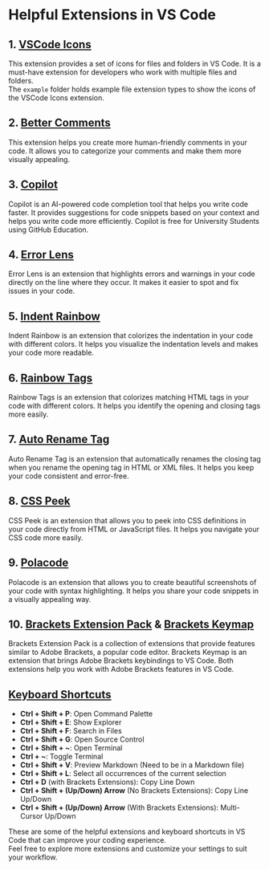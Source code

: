 # Helpful Extensions in VS Code


## 1. [VSCode Icons](https://marketplace.visualstudio.com/items?itemName=vscode-icons-team.vscode-icons)

This extension provides a set of icons for files and folders in VS Code. It is a must-have extension for developers who work with multiple files and folders.  
The `example` folder holds example file extension types to show the icons of the VSCode Icons extension.

## 2. [Better Comments](https://marketplace.visualstudio.com/items?itemName=aaron-bond.better-comments)

This extension helps you create more human-friendly comments in your code. It allows you to categorize your comments and make them more visually appealing.

## 3. [Copilot](https://marketplace.visualstudio.com/items?itemName=GitHub.copilot)

Copilot is an AI-powered code completion tool that helps you write code faster. It provides suggestions for code snippets based on your context and helps you write code more efficiently. Copilot is free for University Students using GitHub Education.

## 4. [Error Lens](https://marketplace.visualstudio.com/items?itemName=usernamehw.errorlens)

Error Lens is an extension that highlights errors and warnings in your code directly on the line where they occur. It makes it easier to spot and fix issues in your code.

## 5. [Indent Rainbow](https://marketplace.visualstudio.com/items?itemName=oderwat.indent-rainbow)

Indent Rainbow is an extension that colorizes the indentation in your code with different colors. It helps you visualize the indentation levels and makes your code more readable.

## 6. [Rainbow Tags](https://marketplace.visualstudio.com/items?itemName=bierner.rainbow-tags)

Rainbow Tags is an extension that colorizes matching HTML tags in your code with different colors. It helps you identify the opening and closing tags more easily.

## 7. [Auto Rename Tag](https://marketplace.visualstudio.com/items?itemName=formulahendry.auto-rename-tag)

Auto Rename Tag is an extension that automatically renames the closing tag when you rename the opening tag in HTML or XML files. It helps you keep your code consistent and error-free.

## 8. [CSS Peek](https://marketplace.visualstudio.com/items?itemName=pranaygp.vscode-css-peek)

CSS Peek is an extension that allows you to peek into CSS definitions in your code directly from HTML or JavaScript files. It helps you navigate your CSS code more easily.

## 9. [Polacode](https://marketplace.visualstudio.com/items?itemName=pnp.polacode)

Polacode is an extension that allows you to create beautiful screenshots of your code with syntax highlighting. It helps you share your code snippets in a visually appealing way.

## 10. [Brackets Extension Pack](https://marketplace.visualstudio.com/items?itemName=brackets.brackets-extension-pack) & [Brackets Keymap](https://marketplace.visualstudio.com/items?itemName=chrisdias.vscode-brackets-keymap)

Brackets Extension Pack is a collection of extensions that provide features similar to Adobe Brackets, a popular code editor. Brackets Keymap is an extension that brings Adobe Brackets keybindings to VS Code. Both extensions help you work with Adobe Brackets features in VS Code.

## [Keyboard Shortcuts](https://code.visualstudio.com/shortcuts/keyboard-shortcuts-windows.pdf)

- **Ctrl + Shift + P**: Open Command Palette
- **Ctrl + Shift + E**: Show Explorer
- **Ctrl + Shift + F**: Search in Files
- **Ctrl + Shift + G**: Open Source Control
- **Ctrl + Shift + ~**: Open Terminal
- **Ctrl + ~**: Toggle Terminal
- **Ctrl + Shift + V**: Preview Markdown (Need to be in a Markdown file)
- **Ctrl + Shift + L**: Select all occurrences of the current selection
- **Ctrl + D** (with Brackets Extensions): Copy Line Down
- **Ctrl + Shift + (Up/Down) Arrow** (No Brackets Extensions): Copy Line Up/Down
- **Ctrl + Shift + (Up/Down) Arrow** (With Brackets Extensions): Multi-Cursor Up/Down

These are some of the helpful extensions and keyboard shortcuts in VS Code that can improve your coding experience.  
Feel free to explore more extensions and customize your settings to suit your workflow.